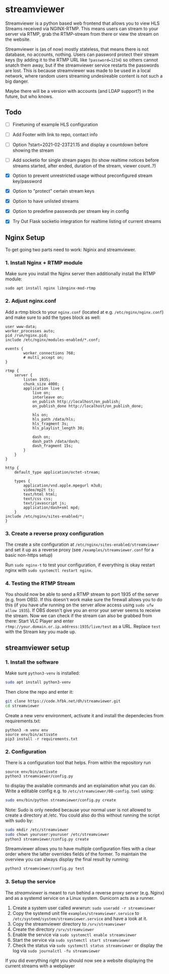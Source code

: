 # streamviewer

Streamviewer is a python based web frontend that allows you to view HLS Streams received via NGINX-RTMP. This means users can stream to your server via RTMP, grab the RTMP-stream from there or view the stream on the website.

Streamviewer is (as of now) mostly stateless, that means there is not database, no accounts, nothing. Users can password protect their stream keys (by adding it to the RTMP URL like `?password=1234`) so others cannot snatch them away, but if the streamviewer service restarts the passwords are lost. This is because streamviewer was made to be used in a local network, where random users streaming undesireable content is not such a big danger.

Maybe there will be a version with accounts (and LDAP support?) in the future, but who knows.


## Todo

- [ ] Finetuning of example HLS configuration
- [ ] Add Footer with link to repo, contact info
- [ ] Option ?start=2021-02-23T21.15 and display a countdown before showing the stream
- [ ] Add socketio for single stream pages (to show realtime notices before streams started, after ended, duration of the stream, viewer count..?)
- [x] Option to prevent unrestricted usage without preconfigured stream key/password
- [x] Option to "protect" certain stream keys
- [x] Option to have unlisted streams
- [x] Option to predefine passwords per stream key in config
- [x] Try Out Flask socketio integration for realtime listing of current streams



## Nginx Setup

To get going two parts need to work: Nginix and streamviewer.

### 1. Install Nginx + RTMP module

Make sure you install the Nginx  server then additionally install the RTMP module:

```
sudo apt install nginx libnginx-mod-rtmp
```

### 2. Adjust nginx.conf

Add a rtmp block to your `nginx.conf` (located at e.g. `/etc/nginx/nginx.conf`) and make sure to add the types block as well:

```
user www-data;
worker_processes auto;
pid /run/nginx.pid;
include /etc/nginx/modules-enabled/*.conf;

events {
        worker_connections 768;
        # multi_accept on;
}

rtmp { 
    server { 
        listen 1935; 
        chunk_size 4000;
        application live { 
            live on; 
            interleave on;
            on_publish http://localhost/on_publish;
            on_publish_done http://localhost/on_publish_done;
 
            hls on; 
            hls_path /data/hls; 
            hls_fragment 3s; 
            hls_playlist_length 30;

            dash on;
            dash_path /data/dash; 
            dash_fragment 15s; 
        } 
    } 
} 
 
http { 
    default_type application/octet-stream;
 
    types {
        application/vnd.apple.mpegurl m3u8;
        video/mp2t ts;
        text/html html;
        text/css css;
        text/javascript js;
        application/dash+xml mpd;
    } 
include /etc/nginx/sites-enabled/*; 
}
```

### 3. Create a reverse proxy configuration

The create a site configuration at `/etc/nginx/sites-enabled/streamviewer` and set it up as a reverse proxy (see `/examples/streamviewer.conf` for a basic non-https setup)

Run `sudo nginx-t` to test your configuration, if everything is okay restart nginx with `sudo systemctl restart nginx`.

### 4. Testing the RTMP Stream

You should now be able to send a RTMP stream to port 1935 of the server (e.g. from OBS). If this doesn't work make sure the firewall allows you to do this (if you have ufw running on the server allow access using `sudo ufw allow 1935`).
If OBS doesn't give you an error your server seems to receive the stream. Now we can check if the stream can also be grabbed from there: Start VLC Player and enter `rtmp://your.domain.or.ip.address:1935/live/test` as a URL. Replace `test` with the Stream key you made up.


## streamviewer setup

### 1. Install the software

Make sure `python3-venv` is installed:

```bash
sudo apt install python3-venv
```

Then clone the repo and enter it:

```bash
git clone https://code.hfbk.net/dh/streamviewer.git
cd streamviewer
```

Create a new venv environment, activate it and install the dependecies from requirements.txt:
```
python3 -m venv env
source env/bin/activate
pip3 install -r requirements.txt
```

### 2. Configuration

There is a configuration tool that helps. From within the repository run
```
source env/bin/activate
python3 streamviewer/config.py
```
to display the available commands and an explaination what you can do. Write a editable config e.g. to `/etc/streamviewer/00-config.toml` using:
```bash
sudo env/bin/python streamviewer/config.py create
```
Note: Sudo is only needed because your normal user is not allowed to create a directory at /etc. You could also do this without running the script with sudo by:

```bash
sudo mkdir /etc/streamviewer
sudo chown youruser:youruser /etc/streamviewer
python3 streamviewer/config.py create
```

Streamviewer allows you to have multiple configuration files with a clear order where the latter overrides fields of the former. To maintain the overview you can always display the final result by running:

```bash
python3 streamviewer/config.py test
```


### 3. Setup the service
The _streamviewer_ is meant to run behind a reverse proxy server (e.g. Nginx) and as a systemd service on a Linux system. Gunicorn acts as a runner.

1. Create a system user called _wwwrun_: `sudo useradd -r streamviewer`
2. Copy the systemd unit file `examples/streamviewer.service` to `/etc/systemd/system/streamviewer.service` and have a look at it. 
3. Copy the streamviewer directory to `/srv/streamviewer`
4. Create the directory `/srv/streamviewer` 
5. Enable the service via `sudo systemctl enable streamviewer`
6. Start the service via `sudo systemctl start streamviewer`
7. Check the status via `sudo systemctl status streamviewer` or display the log via `sudo journalctl -fu streamviewer`

If you did everything right you should now see a website displaying the current streams with a webplayer

